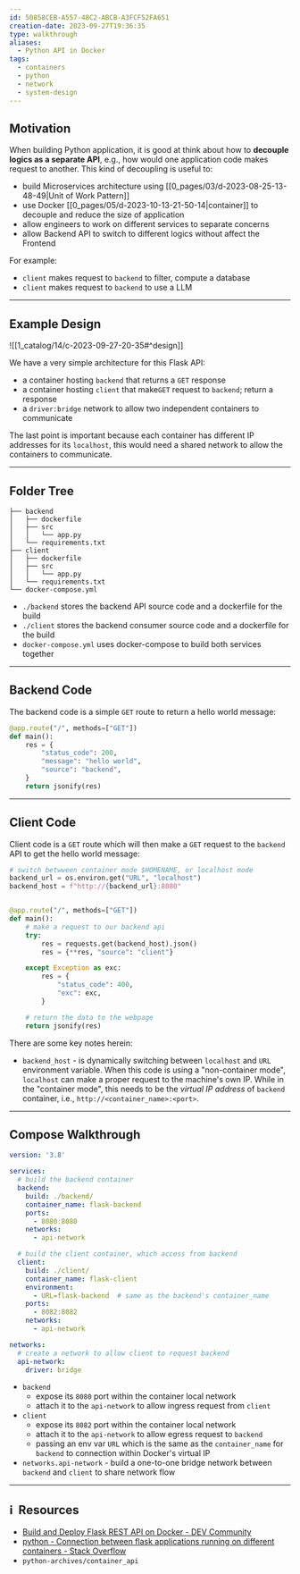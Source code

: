 ```yaml
---
id: 50858CEB-A557-48C2-ABCB-A3FCF52FA651
creation-date: 2023-09-27T19:36:35
type: walkthrough
aliases:
  - Python API in Docker
tags:
  - containers
  - python
  - network
  - system-design
---
```


## Motivation

When building Python application, it is good at think about how to **decouple logics as a separate API**, e.g., how would one application code makes request to another. This kind of decoupling is useful to:

- build Microservices architecture using [[0_pages/03/d-2023-08-25-13-48-49|Unit of Work Pattern]]
- use Docker [[0_pages/05/d-2023-10-13-21-50-14|container]] to decouple and reduce the size of application
- allow engineers to work on different services to separate concerns
- allow Backend API to switch to different logics without affect the Frontend

For example: 
- `client` makes request to `backend` to filter, compute a database
- `client` makes request to `backend` to use a LLM

---
## Example Design

![[1_catalog/14/c-2023-09-27-20-35#^design]]

We have a very simple architecture for this Flask API: 
- a container hosting `backend` that returns a `GET` response
- a container hosting `client` that make`GET` request to `backend`; return a response
- a `driver:bridge` network to allow two independent containers to communicate

The last point is important because each container has different IP addresses for its `localhost`, this would need a shared network to allow the containers to communicate. 

---
## Folder Tree

```shell
├── backend
│   ├── dockerfile
│   ├── src
│   │   └── app.py
│   └── requirements.txt
├── client
│   ├── dockerfile
│   ├── src
│   │   └── app.py
│   └── requirements.txt
└── docker-compose.yml
```

- `./backend` stores the backend API source code and a dockerfile for the build
- `./client` stores the backend consumer source code and a dockerfile for the build
- `docker-compose.yml` uses docker-compose to build both services together

---
## Backend Code

The backend code is a simple `GET` route to return a hello world message: 

```python
@app.route("/", methods=["GET"])
def main():
    res = {
        "status_code": 200,
        "message": "hello world",
        "source": "backend",
    }
    return jsonify(res)
```

---
## Client Code

Client code is a `GET` route which will then make a `GET` request to the `backend` API to get the hello world message:

```python
# switch betwween container mode $HOMENAME, or localhost mode
backend_url = os.environ.get("URL", "localhost")
backend_host = f"http://{backend_url}:8080"


@app.route("/", methods=["GET"])
def main():
    # make a request to our backend api
    try:
        res = requests.get(backend_host).json()
        res = {**res, "source": "client"}

    except Exception as exc:
        res = {
            "status_code": 400,
            "exc": exc,
        }

    # return the data to the webpage
    return jsonify(res)

```

There are some key notes herein: 
- `backend_host` - is dynamically switching between `localhost` and `URL` environment variable. When this code is using a "non-container mode", `localhost` can make a proper request to the machine's own IP. While in the "container mode", this needs to be the *virtual IP address* of `backend` container, i.e., `http://<container_name>:<port>`. 

---
## Compose Walkthrough

```yaml
version: '3.8'

services:
  # build the backend container
  backend:
    build: ./backend/
    container_name: flask-backend
    ports:
      - 8080:8080
    networks:
      - api-network

  # build the client container, which access from backend      
  client:
    build: ./client/
    container_name: flask-client
    environment:
      - URL=flask-backend  # same as the backend's container_name
    ports:
      - 8082:8082
    networks:
      - api-network

networks:
  # create a network to allow client to request backend
  api-network: 
    driver: bridge
```

- `backend`
	- expose its `8080` port within the container local network
	- attach it to the `api-network` to allow ingress request from `client`
- `client`
	- expose its `8082` port within the container local network
	- attach it to the `api-network` to allow egress request to `backend`
	- passing an env var `URL` which is the same as the `container_name` for `backend` to connection within Docker's virtual IP
- `networks.api-network` - build a one-to-one bridge network between `backend` and `client` to share network flow

---
## ℹ️  Resources
- [Build and Deploy Flask REST API on Docker - DEV Community](https://dev.to/codemaker2015/build-and-deploy-flask-rest-api-on-docker-25mf)
- [python - Connection between flask applications running on different containers - Stack Overflow](https://stackoverflow.com/questions/57946279/connection-between-flask-applications-running-on-different-containers)
- `python-archives/container_api`